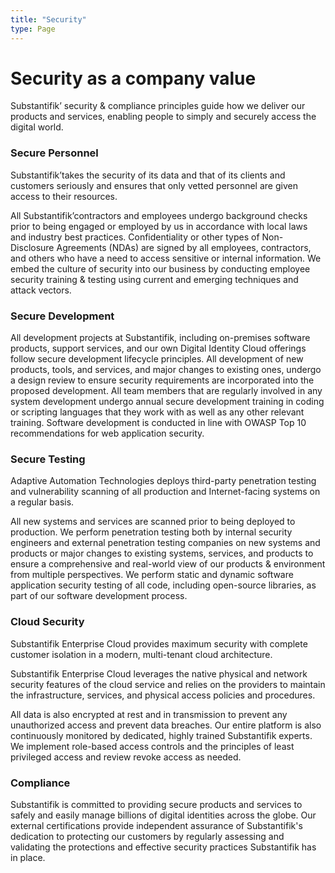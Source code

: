 ```yaml
---
title: "Security"
type: Page
---
```


# Security as a company value

Substantifik’ security & compliance principles guide how we deliver our products and services, enabling people to simply and securely access the digital world.

### Secure Personnel

Substantifik’takes the security of its data and that of its clients and customers seriously and ensures that only vetted personnel are given access to their resources.

All Substantifik’contractors and employees undergo background checks prior to being engaged or employed by us in accordance with local laws and industry best practices.
Confidentiality or other types of Non-Disclosure Agreements (NDAs) are signed by all employees, contractors, and others who have a need to access sensitive or internal information.
We embed the culture of security into our business by conducting employee security training & testing using current and emerging techniques and attack vectors.

### Secure Development

All development projects at Substantifik, including on-premises software products, support services, and our own Digital Identity Cloud offerings follow secure development lifecycle principles.
All development of new products, tools, and services, and major changes to existing ones, undergo a design review to ensure security requirements are incorporated into the proposed development.
All team members that are regularly involved in any system development undergo annual secure development training in coding or scripting languages that they work with as well as any other relevant training.
Software development is conducted in line with OWASP Top 10 recommendations for web application security.

### Secure Testing

Adaptive Automation Technologies deploys third-party penetration testing and vulnerability scanning of all production and Internet-facing systems on a regular basis.

All new systems and services are scanned prior to being deployed to production.
We perform penetration testing both by internal security engineers and external penetration testing companies on new systems and products or major changes to existing systems, services, and products to ensure a comprehensive and real-world view of our products & environment from multiple perspectives.
We perform static and dynamic software application security testing of all code, including open-source libraries, as part of our software development process.

### Cloud Security

Substantifik Enterprise Cloud provides maximum security with complete customer isolation in a modern, multi-tenant cloud architecture.

Substantifik Enterprise Cloud leverages the native physical and network security features of the cloud service and relies on the providers to maintain the infrastructure, services, and physical access policies and procedures.

All data is also encrypted at rest and in transmission to prevent any unauthorized access and prevent data breaches. Our entire platform is also continuously monitored by dedicated, highly trained Substantifik experts.
We implement role-based access controls and the principles of least privileged access and review revoke access as needed.

### Compliance

Substantifik is committed to providing secure products and services to safely and easily manage billions of digital identities across the globe. Our external certifications provide independent assurance of Substantifik's dedication to protecting our customers by regularly assessing and validating the protections and effective security practices Substantifik has in place.
